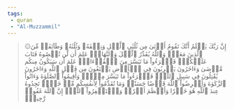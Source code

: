 ```yaml
---
tags: 
 - quran 
 - "Al-Muzzammil"
---
```


> ۞إِنَّ رَبَّكَ يَعۡلَمُ أَنَّكَ تَقُومُ أَدۡنَىٰ مِن ثُلُثَيِ ٱلَّيۡلِ وَنِصۡفَهُۥ وَثُلُثَهُۥ وَطَآئِفَةٞ مِّنَ ٱلَّذِينَ مَعَكَۚ وَٱللَّهُ يُقَدِّرُ ٱلَّيۡلَ وَٱلنَّهَارَۚ عَلِمَ أَن لَّن تُحۡصُوهُ فَتَابَ عَلَيۡكُمۡۖ فَٱقۡرَءُواْ مَا تَيَسَّرَ مِنَ ٱلۡقُرۡءَانِۚ عَلِمَ أَن سَيَكُونُ مِنكُم مَّرۡضَىٰ وَءَاخَرُونَ يَضۡرِبُونَ فِي ٱلۡأَرۡضِ يَبۡتَغُونَ مِن فَضۡلِ ٱللَّهِ وَءَاخَرُونَ يُقَٰتِلُونَ فِي سَبِيلِ ٱللَّهِۖ فَٱقۡرَءُواْ مَا تَيَسَّرَ مِنۡهُۚ وَأَقِيمُواْ ٱلصَّلَوٰةَ وَءَاتُواْ ٱلزَّكَوٰةَ وَأَقۡرِضُواْ ٱللَّهَ قَرۡضًا حَسَنٗاۚ وَمَا تُقَدِّمُواْ لِأَنفُسِكُم مِّنۡ خَيۡرٖ تَجِدُوهُ عِندَ ٱللَّهِ هُوَ خَيۡرٗا وَأَعۡظَمَ أَجۡرٗاۚ وَٱسۡتَغۡفِرُواْ ٱللَّهَۖ إِنَّ ٱللَّهَ غَفُورٞ رَّحِيمُۢ
